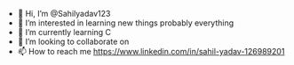 - 👋 Hi, I’m @Sahilyadav123
- 👀 I’m interested in learning new things probably everything
- 🌱 I’m currently learning C
- 💞️ I’m looking to collaborate on 
- 📫 How to reach me 
https://www.linkedin.com/in/sahil-yadav-126989201
<!---
Sahilyadav123/Sahilyadav123 is a ✨ special ✨ repository because its `README.md` (this file) appears on your GitHub profile.
You can click the Preview link to take a look at your changes.
--->
